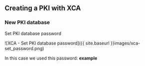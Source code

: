 ## Creating a PKI with XCA

### New PKI database

Set PKI database password

![XCA - Set PKI database password]({{ site.baseurl }}images/xca-set_password.png)

In this case we used this password: **example**


